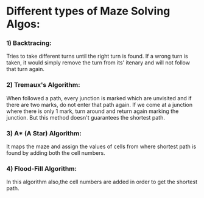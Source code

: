 # Different types of Maze Solving Algos:

### 1) Backtracing:
Tries to take different turns until the right turn is found. If a wrong turn is taken, it would simply remove the turn from its' itenary and will not follow that turn again.

### 2) Tremaux's Algorithm:
When followed a path, every junction is marked which are unvisited and if there are two marks, do not enter that path again. If we come at a junction where there is only 1 mark, turn around and return again marking the junction. But this method doesn't guarantees the shortest path.

### 3) A* (A Star) Algorithm:
It maps the maze and assign the values of cells from where shortest path is found by adding both the cell numbers.

### 4) Flood-Fill Algorithm:
In this algorithm also,the cell numbers are added in order to get the shortest path.